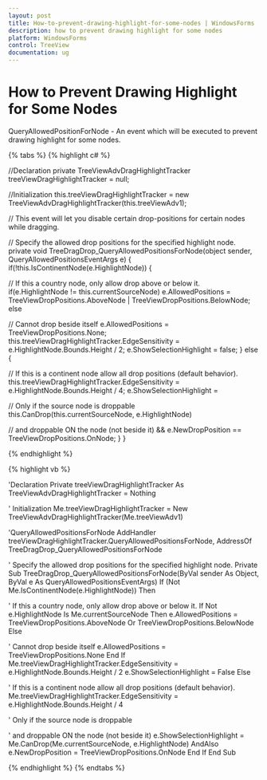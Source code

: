```yaml
---
layout: post
title: How-to-prevent-drawing-highlight-for-some-nodes | WindowsForms | Syncfusion
description: how to prevent drawing highlight for some nodes
platform: WindowsForms
control: TreeView 
documentation: ug
---
```


# How to Prevent Drawing Highlight for Some Nodes

QueryAllowedPositionForNode - An event which will be executed to prevent drawing highlight for some nodes.

{% tabs %}
{% highlight c# %}

//Declaration 
private TreeViewAdvDragHighlightTracker treeViewDragHighlightTracker = null;

//Initialization
this.treeViewDragHighlightTracker = new TreeViewAdvDragHighlightTracker(this.treeViewAdv1);

// This event will let you disable certain drop-positions for certain nodes while dragging.

// Specify the allowed drop positions for the specified highlight node.
private void TreeDragDrop_QueryAllowedPositionsForNode(object sender, QueryAllowedPositionsEventArgs e)
{
    if(!this.IsContinentNode(e.HighlightNode))
    {

// If this a country node, only allow drop above or below it.
    if(e.HighlightNode != this.currentSourceNode)
    e.AllowedPositions = TreeViewDropPositions.AboveNode | TreeViewDropPositions.BelowNode;
    else

// Cannot drop beside itself
    e.AllowedPositions = TreeViewDropPositions.None;
    this.treeViewDragHighlightTracker.EdgeSensitivity = e.HighlightNode.Bounds.Height / 2;
    e.ShowSelectionHighlight = false;
    }
    else
    {

// If this is a continent node allow all drop positions (default behavior).
        this.treeViewDragHighlightTracker.EdgeSensitivity = e.HighlightNode.Bounds.Height / 4;
        e.ShowSelectionHighlight = 

// Only if the source node is droppable
        this.CanDrop(this.currentSourceNode, e.HighlightNode)

// and droppable ON the node (not beside it)
        && e.NewDropPosition == TreeViewDropPositions.OnNode;
    }
}

{% endhighlight %}

{% highlight vb %}

'Declaration
Private treeViewDragHighlightTracker As TreeViewAdvDragHighlightTracker = Nothing

' Initialization
Me.treeViewDragHighlightTracker = New TreeViewAdvDragHighlightTracker(Me.treeViewAdv1)

'QueryAllowedPositionsForNode
AddHandler treeViewDragHighlightTracker.QueryAllowedPositionsForNode, AddressOf TreeDragDrop_QueryAllowedPositionsForNode

' Specify the allowed drop positions for the specified highlight node.
Private Sub TreeDragDrop_QueryAllowedPositionsForNode(ByVal sender As Object, ByVal e As QueryAllowedPositionsEventArgs)
If (Not Me.IsContinentNode(e.HighlightNode)) Then

' If this a country node, only allow drop above or below it.
If Not e.HighlightNode Is Me.currentSourceNode Then
e.AllowedPositions = TreeViewDropPositions.AboveNode Or TreeViewDropPositions.BelowNode
Else

' Cannot drop beside itself
e.AllowedPositions = TreeViewDropPositions.None
End If
Me.treeViewDragHighlightTracker.EdgeSensitivity = e.HighlightNode.Bounds.Height / 2
e.ShowSelectionHighlight = False
Else

' If this is a continent node allow all drop positions (default behavior).
Me.treeViewDragHighlightTracker.EdgeSensitivity = e.HighlightNode.Bounds.Height / 4

' Only if the source node is droppable

' and droppable ON the node (not beside it)
e.ShowSelectionHighlight = Me.CanDrop(Me.currentSourceNode, e.HighlightNode) AndAlso e.NewDropPosition = TreeViewDropPositions.OnNode
End If
End Sub

{% endhighlight %}
{% endtabs %}

